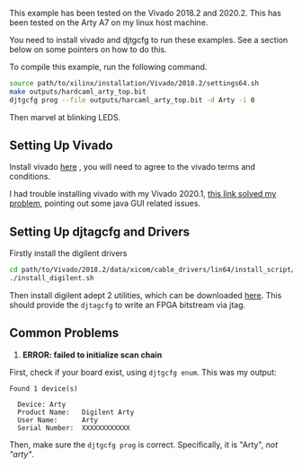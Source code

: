 This example has been tested on the Vivado 2018.2 and 2020.2. This has been
tested on the Arty A7 on my linux host machine.

You need to install vivado and djtgcfg to run these examples. See
a section below on some pointers on how to do this.

To compile this example, run the following command.

```bash
source path/to/xilinx/installation/Vivado/2018.2/settings64.sh
make outputs/hardcaml_arty_top.bit
djtgcfg prog --file outputs/harcaml_arty_top.bit -d Arty -i 0
```

Then marvel at blinking LEDS.

## Setting Up Vivado

Install vivado [here](https://www.xilinx.com/support/download.html) , you
will need to agree to the vivado terms and conditions.

I had trouble installing vivado with my Vivado 2020.1,
[this link solved my problem](https://forums.xilinx.com/t5/Installation-and-Licensing/Installation-of-Vivado-2020-1-under-Centos-7-8-fails/td-p/1115482), pointing out some java GUI related issues.

## Setting Up djtagcfg and Drivers

Firstly install the digilent drivers

```bash
cd path/to/Vivado/2018.2/data/xicom/cable_drivers/lin64/install_script/install_drivers
./install_digilent.sh
```

Then install digilent adept 2 utilities, which can be downloaded
[here](https://store.digilentinc.com/digilent-adept-2-download-only/). This should
provide the `djtagcfg` to write an FPGA bitstream via jtag.

## Common Problems

1. **ERROR: failed to initialize scan chain**

First, check if your board exist, using `djtgcfg enum`. This was my output:

```
Found 1 device(s)

  Device: Arty
  Product Name:   Digilent Arty
  User Name:      Arty
  Serial Number:  XXXXXXXXXXXX
```

Then, make sure the `djtgcfg prog` is correct. Specifically, it is "Arty",
_not "arty"_.
